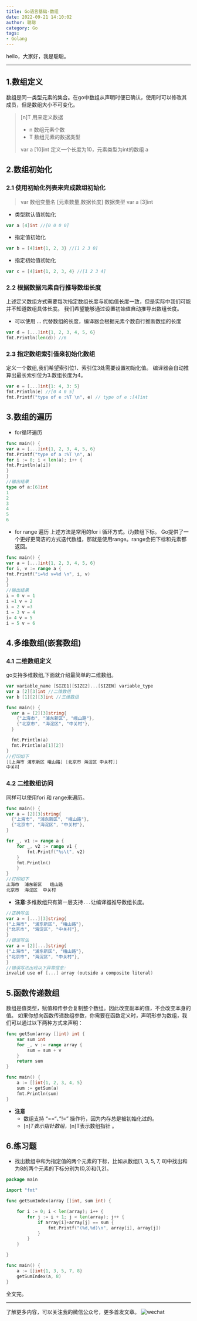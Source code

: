 ```yaml
---
title: Go语言基础-数组
date: 2022-09-21 14:10:02
author: 聪聪
category: Go
tags:
- Golang
---
```


hello，大家好，我是聪聪。

---

## 1.数组定义

数组是同一类型元素的集合。在go中数组从声明时便已确认，使用时可以修改其成员，但是数组大小不可变化。
> [n]T 用来定义数据
> + n 数组元素个数
> + T 数组元素的数据类型
>
> var a [10]int
> 定义一个长度为10，元素类型为int的数组 a

## 2.数组初始化

### 2.1 使用初始化列表来完成数组初始化

> var 数组变量名 [元素数量,数据长度] 数据类型
> var a [3]int

+ 类型默认值初始化

```go
var a [4]int //[0 0 0 0]
```

+ 指定值初始化

```go
var b = [4]int{1, 2, 3} //[1 2 3 0]
```

+ 指定初始值初始化

```go
var c = [4]int{1, 2, 3, 4} //[1 2 3 4]
```

### 2.2 根据数据元素自行推导数组长度

上述定义数组方式需要每次指定数组长度与初始值长度一致，但是实际中我们可能并不知道数组具体长度。
我们希望能够通过设置初始值自动推导出数组长度。

+ 可以使用 ... 代替数组的长度，编译器会根据元素个数自行推断数组的长度

```go
var d = [...]int{1, 2, 3, 4, 5, 6}
fmt.Println(len(d)) //6
```

### 2.3 指定数组索引值来初始化数组

定义一个数组,我们希望索引位1、索引位3处需要设置初始化值。
编译器会自动推算出最长索引位为3.数组长度为4。

```go
var e = [...]int{1: 4, 3: 5}
fmt.Println(e) //[0 4 0 5]
fmt.Printf("type of e :%T \n", e) // type of e :[4]int
```

## 3.数组的遍历

+ for循环遍历

```go
func main() {
var a = [...]int{1, 2, 3, 4, 5, 6}
fmt.Printf("type of a :%T \n", a)
for i := 0; i < len(a); i++ {
fmt.Println(a[i])
}
}
//输出结果
type of a:[6]int
1
2
3
4
5
6

```

+ for range 遍历
  上述方法是常用的for i 循环方式。i为数组下标。
  Go提供了一个更好更简洁的方式迭代数组，那就是使用range。range会把下标和元素都返回。

```go
func main() {
var a = [...]int{1, 2, 3, 4, 5, 6}
for i, v := range a {
fmt.Printf("i=%d v=%d \n", i, v)
}
}
//输出结果
i = 0 v = 1
i =1 v = 2
i = 2 v =3
i = 3 v = 4
i= 4 v = 5
i = 5 v = 6

```

## 4.多维数组(嵌套数组)

### 4.1 二维数组定义

go支持多维数组,下面就介绍最简单的二维数组。

```go
var variable_name [SIZE1][SIZE2]...[SIZEN] variable_type
var a [2][3]int //二维数组
var b [1][2][3]int //三维数组
```

```go
func main() {
  var a = [2][3]string{
    {"上海市", "浦东新区", "峨山路"},
    {"北京市", "海淀区", "中关村"},
  }

  fmt.Println(a)
  fmt.Println(a[1][2])
}
//打印如下
[[上海市 浦东新区 峨山路] [北京市 海淀区 中关村]]
中关村

```

### 4.2 二维数组访问

同样可以使用fori 和 range来遍历。

```go
func main() {
var a = [2][3]string{
  {"上海市", "浦东新区", "峨山路"},
  {"北京市", "海淀区", "中关村"},
}

for _, v1 := range a {
    for _, v2 := range v1 {
        fmt.Printf("%s\t", v2)
    }
    fmt.Println()
    }
}
//打印如下
上海市  浦东新区   峨山路
北京市  海淀区  中关村

```

+ **注意**:多维数组只有第一层支持`...`让编译器推导数组长度。

```go
//正确写法
var a = [...][3]string{
{"上海市", "浦东新区", "峨山路"},
{"北京市", "海淀区", "中关村"},
}
//错误写法
var a = [2][...]string{
{"上海市", "浦东新区", "峨山路"},
{"北京市", "海淀区", "中关村"},
}
//错误写法出现以下异常信息:
invalid use of [...] array (outside a composite literal)
```

## 5.函数传递数组

数组是值类型，赋值和传参会复制整个数组。因此改变副本的值，不会改变本身的值。
如果你想向函数传递数组参数，你需要在函数定义时，声明形参为数组，我们可以通过以下两种方式来声明：

```go
func getSum(array []int) int {
    var sum int
    for _, v := range array {
        sum = sum + v
    }
    return sum
}

func main() {
    a := []int{1, 2, 3, 4, 5}
    sum := getSum(a)
    fmt.Println(sum)
}
```

+ **注意**
  + 数组支持 “==“、”!=” 操作符，因为内存总是被初始化过的。
  + [n]*T表示指针数组，*[n]T表示数组指针 。

## 6.练习题

+ 找出数组中和为指定值的两个元素的下标，比如从数组[1, 3, 5, 7, 8]中找出和为8的两个元素的下标分别为(0,3)和(1,2)。
```go
package main

import "fmt"

func getSumIndex(array []int, sum int) {

	for i := 0; i < len(array); i++ {
		for j := i + 1; j < len(array); j++ {
			if array[i]+array[j] == sum {
				fmt.Printf("(%d,%d)\n", array[i], array[j])
			}
		}
	}

}

func main() {
	a := []int{1, 3, 5, 7, 8}
	getSumIndex(a, 8)
}

```


全文完。

---

了解更多内容，可以关注我的微信公众号，更多首发文章。
![wechat](https://ccoder-markdown-oss.oss-cn-shanghai.aliyuncs.com/md/2022-07-28-064228.bmp)

